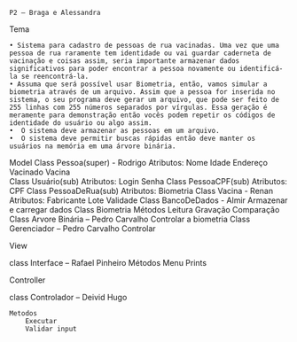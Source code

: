 	P2 – Braga e Alessandra
	
Tema

    • Sistema para cadastro de pessoas de rua vacinadas. Uma vez que uma pessoa de rua raramente tem identidade ou vai guardar caderneta de vacinação e coisas assim, seria importante armazenar dados significativos para poder encontrar a pessoa novamente ou identificá-la se reencontrá-la.
    • Assuma que será possível usar Biometria, então, vamos simular a biometria através de um arquivo. Assim que a pessoa for inserida no sistema, o seu programa deve gerar um arquivo, que pode ser feito de 255 linhas com 255 números separados por vírgulas. Essa geração é meramente para demonstração então vocês podem repetir os códigos de identidade do usuário ou algo assim.
    •  O sistema deve armazenar as pessoas em um arquivo.
    •  O sistema deve permitir buscas rápidas então deve manter os usuários na memória em uma árvore binária.



Model
	Class Pessoa(super) - Rodrigo
		Atributos:
			Nome
			Idade
			Endereço
			Vacinado
			Vacina			
Class Usuário(sub)
	Atributos:
		Login
		Senha
Class PessoaCPF(sub)
	Atributos:
		CPF
Class PessoaDeRua(sub)
	Atributos:
		Biometria
Class Vacina - Renan
	Atributos:
		Fabricante
		Lote
		Validade
Class BancoDeDados - Almir
	Armazenar e carregar dados
Class Biometria
	Métodos
		Leitura
		Gravação
		Comparação
Class Arvore Binária – Pedro Carvalho
	Controlar a biometria
Class Gerenciador – Pedro Carvalho
	Controlar



View

class Interface – Rafael Pinheiro
	Métodos 
		Menu
		Prints



Controller

class Controlador – Deivid Hugo

	Metodos
		Executar
		Validar input